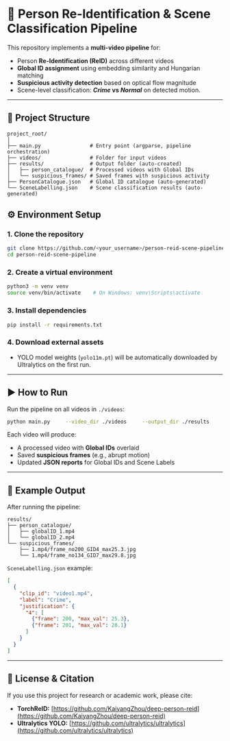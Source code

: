 # 🧠 Person Re-Identification & Scene Classification Pipeline

This repository implements a **multi-video pipeline** for:
- Person **Re-Identification (ReID)** across different videos  
- **Global ID assignment** using embedding similarity and Hungarian matching  
- **Suspicious activity detection** based on optical flow magnitude  
- Scene-level classification: ***Crime* vs *Normal*** on detected motion.

---

## 📁 Project Structure

```
project_root/
│
├── main.py                # Entry point (argparse, pipeline orchestration)
├── videos/                # Folder for input videos
├── results/               # Output folder (auto-created)
│   ├── person_catalogue/  # Processed videos with Global IDs
│   └── suspicious_frames/ # Saved frames with suspicious activity
├── PersonCatalogue.json   # Global ID catalogue (auto-generated)
└── SceneLabelling.json    # Scene classification results (auto-generated)
```

## ⚙️ Environment Setup

### 1. Clone the repository
```bash
git clone https://github.com/<your_username>/person-reid-scene-pipeline.git
cd person-reid-scene-pipeline
```

### 2. Create a virtual environment
```bash
python3 -m venv venv
source venv/bin/activate    # On Windows: venv\Scripts\activate
```

### 3. Install dependencies
```bash
pip install -r requirements.txt
```

### 4. Download external assets
- YOLO model weights (`yolo11m.pt`) will be automatically downloaded by Ultralytics on the first run.

---

## ▶️ How to Run

Run the pipeline on all videos in `./videos`:

```bash
python main.py     --video_dir ./videos     --output_dir ./results     --json_globalID PersonCatalogue.json     --json_labelling SceneLabelling.json     --sim_thresh 0.65     --momentum 0.85     --max_thres 24     --min_frames 5
```

Each video will produce:
- A processed video with **Global IDs** overlaid  
- Saved **suspicious frames** (e.g., abrupt motion)  
- Updated **JSON reports** for Global IDs and Scene Labels  

---

## 💾 Example Output

After running the pipeline:
```
results/
├── person_catalogue/
│   ├── globalID_1.mp4
│   └── globalID_2.mp4
└── suspicious_frames/
    ├── 1.mp4/frame_no200_GID4_max25.3.jpg
    └── 1.mp4/frame_no134_GID7_max29.8.jpg
```

`SceneLabelling.json` example:
```json
[
  {
    "clip_id": "video1.mp4",
    "label": "Crime",
    "justification": {
      "4": [
        {"frame": 200, "max_val": 25.3},
        {"frame": 201, "max_val": 28.1}
      ]
    }
  }
]
```
---

## 🏁 License & Citation

If you use this project for research or academic work, please cite:

- **TorchReID:** [https://github.com/KaiyangZhou/deep-person-reid](https://github.com/KaiyangZhou/deep-person-reid)  
- **Ultralytics YOLO:** [https://github.com/ultralytics/ultralytics](https://github.com/ultralytics/ultralytics)
